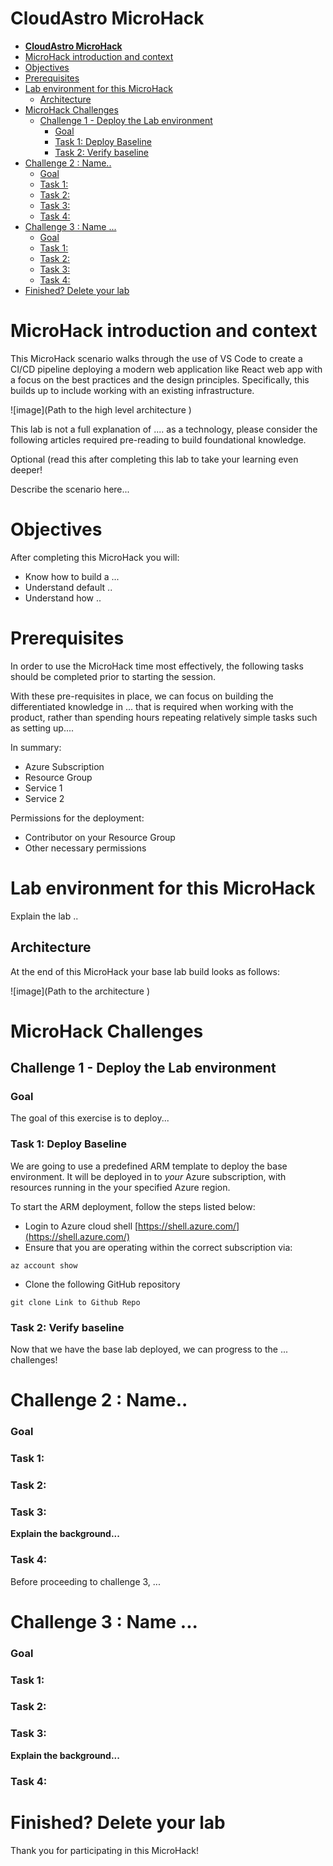 # **CloudAstro MicroHack**

- [**CloudAstro MicroHack**](#cloudastro-microhack)
- [MicroHack introduction and context](#microhack-introduction-and-context)
- [Objectives](#objectives)
- [Prerequisites](#prerequisites)
- [Lab environment for this MicroHack](#lab-environment-for-this-microhack)
  - [Architecture](#architecture)
- [MicroHack Challenges](#microhack-challenges)
  - [Challenge 1 - Deploy the Lab environment](#challenge-1---deploy-the-lab-environment)
    - [Goal](#goal)
    - [Task 1: Deploy Baseline](#task-1-deploy-baseline)
    - [Task 2: Verify baseline](#task-2-verify-baseline)
- [Challenge 2 : Name..](#challenge-2--name)
    - [Goal](#goal-1)
    - [Task 1:](#task-1)
    - [Task 2:](#task-2)
    - [Task 3:](#task-3)
    - [Task 4:](#task-4)
- [Challenge 3 : Name ...](#challenge-3--name-)
    - [Goal](#goal-2)
    - [Task 1:](#task-1-1)
    - [Task 2:](#task-2-1)
    - [Task 3:](#task-3-1)
    - [Task 4:](#task-4-1)
- [Finished? Delete your lab](#finished-delete-your-lab)

# MicroHack introduction and context

This MicroHack scenario walks through the use of VS Code to create a CI/CD pipeline deploying a modern web application like React web app with a focus on the best practices and the design principles. Specifically, this builds up to include working with an existing infrastructure.

![image](Path to the high level architecture )

This lab is not a full explanation of .... as a technology, please consider the following articles required pre-reading to build foundational knowledge.

Optional (read this after completing this lab to take your learning even deeper!

Describe the scenario here...

# Objectives

After completing this MicroHack you will:

- Know how to build a ...
- Understand default ..
- Understand how ..

# Prerequisites

In order to use the MicroHack time most effectively, the following tasks should be completed prior to starting the session.

With these pre-requisites in place, we can focus on building the differentiated knowledge in ... that is required when working with the product, rather than spending hours repeating relatively simple tasks such as setting up....

In summary:

- Azure Subscription 
- Resource Group 
- Service 1
- Service 2  

Permissions for the deployment: 
- Contributor on your Resource Group
- Other necessary permissions

# Lab environment for this MicroHack

Explain the lab ..

## Architecture

At the end of this MicroHack your base lab build looks as follows:

![image](Path to the architecture )

# MicroHack Challenges 

## Challenge 1 - Deploy the Lab environment

### Goal 

The goal of this exercise is to deploy...

### Task 1: Deploy Baseline

We are going to use a predefined ARM template to deploy the base environment. It will be deployed in to *your* Azure subscription, with resources running in the your specified Azure region.

To start the ARM deployment, follow the steps listed below:

- Login to Azure cloud shell [https://shell.azure.com/](https://shell.azure.com/)
- Ensure that you are operating within the correct subscription via:

`az account show`

- Clone the following GitHub repository 

`git clone Link to Github Repo `

### Task 2: Verify baseline

Now that we have the base lab deployed, we can progress to the ... challenges!


# Challenge 2 : Name..

### Goal

### Task 1: 

### Task 2: 

### Task 3: 

**Explain the background...**

### Task 4: 

Before proceeding to challenge 3, ...

# Challenge 3 : Name ...

### Goal

### Task 1: 

### Task 2: 

### Task 3: 

**Explain the background...**

### Task 4: 

# Finished? Delete your lab


Thank you for participating in this MicroHack!
